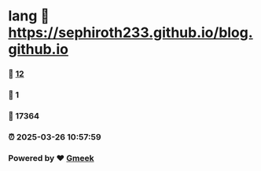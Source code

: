 # lang :link: https://sephiroth233.github.io/blog.github.io 
### :page_facing_up: [12](https://sephiroth233.github.io/blog.github.io/tag.html) 
### :speech_balloon: 1 
### :hibiscus: 17364 
### :alarm_clock: 2025-03-26 10:57:59 
### Powered by :heart: [Gmeek](https://github.com/Meekdai/Gmeek)
